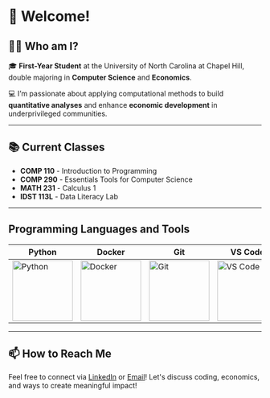 # 👋 Welcome!

## 👨‍💻 Who am I? 

🎓 **First-Year Student** at the University of North Carolina at Chapel Hill, double majoring in **Computer Science** and **Economics**.

💻 I’m passionate about applying computational methods to build **quantitative analyses** and enhance **economic development** in underprivileged communities.

---

## 📚 Current Classes

- **COMP 110** - Introduction to Programming  
- **COMP 290** - Essentials Tools for Computer Science  
- **MATH 231** - Calculus 1  
- **IDST 113L** - Data Literacy Lab  

---

## Programming Languages and Tools

| Python | Docker | Git | VS Code |
|--------|--------|-----|---------|
| <img src="https://www.python.org/static/community_logos/python-logo-master-v3-TM.png" alt="Python" width="120"/> | <img src="https://www.docker.com/sites/default/files/d8/2019-07/Moby-logo.png" alt="Docker" width="120"/> | <img src="https://git-scm.com/images/logos/downloads/Git-Logo-2Color.png" alt="Git" width="120"/> | <img src="https://code.visualstudio.com/assets/images/code-stable.png" alt="VS Code" width="120"/> |


---

## 📫 How to Reach Me

Feel free to connect via [LinkedIn](https://www.linkedin.com/in/cauameloo/) or [Email](mailto:cauamelo@unc.edu)! Let's discuss coding, economics, and ways to create meaningful impact!




<!--
**cauamelobr/cauamelobr** is a ✨ _special_ ✨ repository because its `README.md` (this file) appears on your GitHub profile.

Here are some ideas to get you started:

- 🔭 I’m currently working on ...
- 🌱 I’m currently learning ...
- 👯 I’m looking to collaborate on ...
- 🤔 I’m looking for help with ...
- 💬 Ask me about ...
- 📫 How to reach me: ...
- 😄 Pronouns: ...
- ⚡ Fun fact: ...
-->
